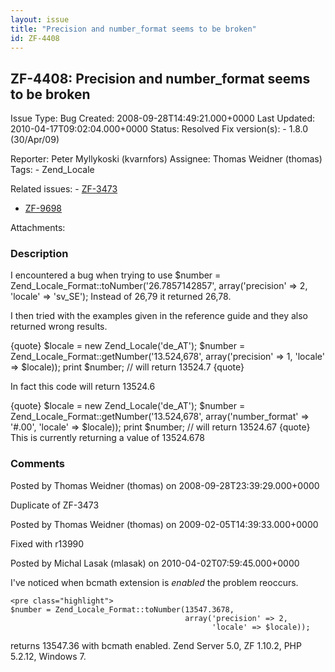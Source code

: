 ```yaml
---
layout: issue
title: "Precision and number_format seems to be broken"
id: ZF-4408
---
```


ZF-4408: Precision and number\_format seems to be broken
--------------------------------------------------------

 Issue Type: Bug Created: 2008-09-28T14:49:21.000+0000 Last Updated: 2010-04-17T09:02:04.000+0000 Status: Resolved Fix version(s): - 1.8.0 (30/Apr/09)
 
 Reporter:  Peter Myllykoski (kvarnfors)  Assignee:  Thomas Weidner (thomas)  Tags: - Zend\_Locale
 
 Related issues: - [ZF-3473](/issues/browse/ZF-3473)
- [ZF-9698](/issues/browse/ZF-9698)
 
 Attachments: 
### Description

I encountered a bug when trying to use $number = Zend\_Locale\_Format::toNumber('26.7857142857', array('precision' => 2, 'locale' => 'sv\_SE'); Instead of 26,79 it returned 26,78.

I then tried with the examples given in the reference guide and they also returned wrong results.

{quote} $locale = new Zend\_Locale('de\_AT'); $number = Zend\_Locale\_Format::getNumber('13.524,678', array('precision' => 1, 'locale' => $locale)); print $number; // will return 13524.7 {quote}

In fact this code will return 13524.6

{quote} $locale = new Zend\_Locale('de\_AT'); $number = Zend\_Locale\_Format::getNumber('13.524,678', array('number\_format' => '#.00', 'locale' => $locale)); print $number; // will return 13524.67 {quote} This is currently returning a value of 13524.678

 

 

### Comments

Posted by Thomas Weidner (thomas) on 2008-09-28T23:39:29.000+0000

Duplicate of ZF-3473

 

 

Posted by Thomas Weidner (thomas) on 2009-02-05T14:39:33.000+0000

Fixed with r13990

 

 

Posted by Michal Lasak (mlasak) on 2010-04-02T07:59:45.000+0000

I've noticed when bcmath extension is _enabled_ the problem reoccurs.

 
    <pre class="highlight">
    $number = Zend_Locale_Format::toNumber(13547.3678,
                                           array('precision' => 2,
                                                 'locale' => $locale));


returns 13547.36 with bcmath enabled. Zend Server 5.0, ZF 1.10.2, PHP 5.2.12, Windows 7.

 

 